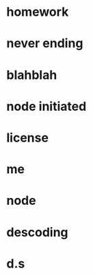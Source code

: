 
  # homework
  # never ending
  # blahblah
  # node initiated
  # license
  # me
  # node
  # descoding
  # d.s
